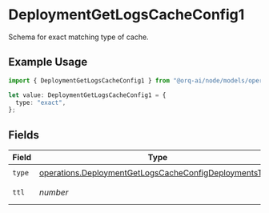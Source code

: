 # DeploymentGetLogsCacheConfig1

Schema for exact matching type of cache.

## Example Usage

```typescript
import { DeploymentGetLogsCacheConfig1 } from "@orq-ai/node/models/operations";

let value: DeploymentGetLogsCacheConfig1 = {
  type: "exact",
};
```

## Fields

| Field                                                                                                                            | Type                                                                                                                             | Required                                                                                                                         | Description                                                                                                                      |
| -------------------------------------------------------------------------------------------------------------------------------- | -------------------------------------------------------------------------------------------------------------------------------- | -------------------------------------------------------------------------------------------------------------------------------- | -------------------------------------------------------------------------------------------------------------------------------- |
| `type`                                                                                                                           | [operations.DeploymentGetLogsCacheConfigDeploymentsType](../../models/operations/deploymentgetlogscacheconfigdeploymentstype.md) | :heavy_check_mark:                                                                                                               | N/A                                                                                                                              |
| `ttl`                                                                                                                            | *number*                                                                                                                         | :heavy_minus_sign:                                                                                                               | Time To Live                                                                                                                     |